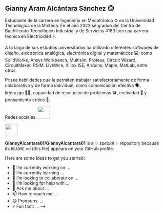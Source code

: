 ## Gianny Aram Alcántara Sánchez  :upside_down_face:
Estudiante de la carrera en Ingeniería en Mecatrónica ⚙️ en la Universidad Tecnológica de la Mixteca. En el año 2022 se graduó del Centro de Bachillerato Tecnológico Industrial y de Servicios #183 con una carrera técnica en Electricidad ⚡.

A lo largo de sus estudios universitarios ha utilizado diferentes softwares de diseño, electrónica analógica, electrónica digital y matemáticos 💻; como SolidWorks, Ansys Workbench,  Multisim, Proteus, Circuit Wizard, CircuitMaker, PSIM, LiveWire, Xilinx ISE, Arduino, Maple, MatLab, entre otros.

Posee habilidades que le permiten trabajar satisfactoriamente de forma colaborativa y de forma individual; como comunicación efectiva 🗣️, liderazgo 👨‍⚖️, capacidad de resolución de problemas 🛠️, cretividad 🎨 y pensamiento crítico 🧠.

Redes sociales:
[<img src="https://cdn-icons-png.flaticon.com/512/174/174855.png" width="40" height="40">](https://www.instagram.com/gianny_alcantara/)

[<img src="https://cdn-icons-png.flaticon.com/512/733/733547.png" width="40" height="40">](https://www.facebook.com/gianny.alcantara.04/)

**GiannyAlcantara01/GiannyAlcantara01** is a ✨ _special_ ✨ repository because its `README.md` (this file) appears on your GitHub profile.

Here are some ideas to get you started:

- 🔭 I’m currently working on ...
- 🌱 I’m currently learning ...
- 👯 I’m looking to collaborate on ...
- 🤔 I’m looking for help with ...
- 💬 Ask me about ...
- 📫 How to reach me: ...
- 😄 Pronouns: ...
- ⚡ Fun fact: ...
-->
